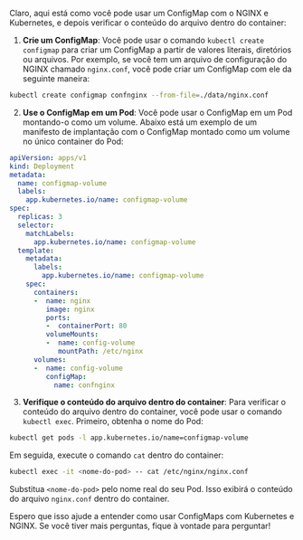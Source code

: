 Claro, aqui está como você pode usar um ConfigMap com o NGINX e Kubernetes, e depois verificar o conteúdo do arquivo dentro do container:

1. **Crie um ConfigMap**: Você pode usar o comando `kubectl create configmap` para criar um ConfigMap a partir de valores literais, diretórios ou arquivos. Por exemplo, se você tem um arquivo de configuração do NGINX chamado `nginx.conf`, você pode criar um ConfigMap com ele da seguinte maneira:

```bash
kubectl create configmap confnginx --from-file=./data/nginx.conf
```

2. **Use o ConfigMap em um Pod**: Você pode usar o ConfigMap em um Pod montando-o como um volume. Abaixo está um exemplo de um manifesto de implantação com o ConfigMap montado como um volume no único container do Pod:

```yaml
apiVersion: apps/v1
kind: Deployment
metadata:
  name: configmap-volume
  labels:
    app.kubernetes.io/name: configmap-volume
spec:
  replicas: 3
  selector:
    matchLabels:
      app.kubernetes.io/name: configmap-volume
  template:
    metadata:
      labels:
        app.kubernetes.io/name: configmap-volume
    spec:
      containers:
      -  name: nginx
         image: nginx
         ports:
         -  containerPort: 80
         volumeMounts:
         -  name: config-volume
            mountPath: /etc/nginx
      volumes:
      -  name: config-volume
         configMap:
           name: confnginx
```

3. **Verifique o conteúdo do arquivo dentro do container**: Para verificar o conteúdo do arquivo dentro do container, você pode usar o comando `kubectl exec`. Primeiro, obtenha o nome do Pod:

```bash
kubectl get pods -l app.kubernetes.io/name=configmap-volume
```

Em seguida, execute o comando `cat` dentro do container:

```bash
kubectl exec -it <nome-do-pod> -- cat /etc/nginx/nginx.conf
```

Substitua `<nome-do-pod>` pelo nome real do seu Pod. Isso exibirá o conteúdo do arquivo `nginx.conf` dentro do container.

Espero que isso ajude a entender como usar ConfigMaps com Kubernetes e NGINX. Se você tiver mais perguntas, fique à vontade para perguntar!
